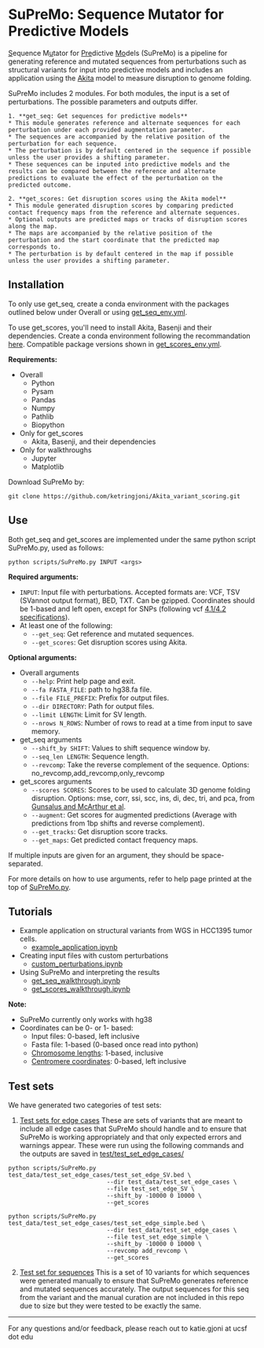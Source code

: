 # SuPreMo: Sequence Mutator for Predictive Models

<ins>S</ins>equence M<ins>u</ins>tator for <ins>Pre</ins>dictive <ins>Mo</ins>dels (SuPreMo) is a pipeline for generating reference and mutated sequences from perturbations such as structural variants for input into predictive models and includes an application using the [Akita](https://www.nature.com/articles/s41592-020-0958-x) model to measure disruption to genome folding.

SuPreMo includes 2 modules. For both modules, the input is a set of perturbations. The possible parameters and outputs differ.

    1. **get_seq: Get sequences for predictive models**
    * This module generates reference and alternate sequences for each perturbation under each provided augmentation parameter. 
    * The sequences are accompanied by the relative position of the perturbation for each sequence. 
    * The perturbation is by default centered in the sequence if possible unless the user provides a shifting parameter. 
    * These sequences can be inputed into predictive models and the results can be compared between the reference and alternate predictions to evaluate the effect of the perturbation on the predicted outcome.

    2. **get_scores: Get disruption scores using the Akita model**
    * This module generated disruption scores by comparing predicted contact frequency maps from the reference and alternate sequences. 
    * Optional outputs are predicted maps or tracks of disruption scores along the map. 
    * The maps are accompanied by the relative position of the perturbation and the start coordinate that the predicted map corresponds to. 
    * The perturbation is by default centered in the map if possible unless the user provides a shifting parameter.
  
  
  
## Installation

To only use get_seq, create a conda environment with the packages outlined below under Overall or using [get_seq_env.yml](https://github.com/ketringjoni/Akita_variant_scoring/blob/main/get_seq_env.yml).

To use get_scores, you'll need to install Akita, Basenji and their dependencies. Create a conda environment following the recommandation [here](https://github.com/calico/basenji/tree/master/manuscripts/akita). Compatible package versions shown in [get_scores_env.yml](https://github.com/ketringjoni/Akita_variant_scoring/blob/main/get_scores_env.yml).
 
**Requirements:**
- Overall
    * Python
    * Pysam
    * Pandas
    * Numpy
    * Pathlib
    * Biopython
- Only for get_scores
    * Akita, Basenji, and their dependencies
- Only for walkthroughs
    * Jupyter
    * Matplotlib
    
    
Download SuPreMo by: 
```shell
git clone https://github.com/ketringjoni/Akita_variant_scoring.git
```



## Use

Both get_seq and get_scores are implemented under the same python script SuPreMo.py, used as follows:

```shell
python scripts/SuPreMo.py INPUT <args>
```

**Required arguments:**
- `INPUT`: Input file with perturbations. Accepted formats are: VCF, TSV (SVannot output format), BED, TXT. Can be gzipped. Coordinates should be 1-based and left open, except for SNPs (following vcf [4.1/4.2 specifications](https://samtools.github.io/hts-specs/VCFv4.1.pdf)).
- At least one of the following:
    * `--get_seq`: Get reference and mutated sequences. 
    * `--get_scores`: Get disruption scores using Akita.
    
**Optional arguments:**
- Overall arguments
    * `--help`: Print help page and exit.
    * `--fa FASTA_FILE`: path to hg38.fa file.
    * `--file FILE_PREFIX`: Prefix for output files.
    * `--dir DIRECTORY`: Path for output files.
    * `--limit LENGTH`: Limit for SV length.
    * `--nrows N_ROWS`: Number of rows to read at a time from input to save memory.
- get_seq arguments
    * `--shift_by SHIFT`: Values to shift sequence window by.
    * `--seq_len LENGTH`: Sequence length.
    * `--revcomp`: Take the reverse complement of the sequence. Options: no_revcomp,add_revcomp,only_revcomp
- get_scores arguments
    * `--scores SCORES`: Scores to be used to calculate 3D genome folding disruption. Options: mse, corr, ssi, scc, ins, di, dec, tri, and pca, from [Gunsalus and McArthur et al](https://www.biorxiv.org/content/10.1101/2023.04.04.535480v1.full.pdf).
    * `--augment`: Get scores for augmented predictions (Average with predictions from 1bp shifts and reverse complement). 
    * `--get_tracks`: Get disruption score tracks.
    * `--get_maps`: Get predicted contact frequency maps.
    
If multiple inputs are given for an argument, they should be space-separated.

For more details on how to use arguments, refer to help page printed at the top of [SuPreMo.py](https://github.com/ketringjoni/Akita_variant_scoring/blob/main/scripts/SuPreMo.py).



## Tutorials

- Example application on structural variants from WGS in HCC1395 tumor cells.
    * [example_application.ipynb](https://github.com/ketringjoni/Akita_variant_scoring/blob/main/walkthroughs/example_application.ipynb)
- Creating input files with custom perturbations
    * [custom_perturbations.ipynb](https://github.com/ketringjoni/Akita_variant_scoring/blob/main/walkthroughs/custom_perturbations.ipynb)
- Using SuPreMo and interpreting the results
    * [get_seq_walkthrough.ipynb](https://github.com/ketringjoni/Akita_variant_scoring/blob/main/walkthroughs/get_seq_walkthrough.ipynb)
    * [get_scores_walkthrough.ipynb](https://github.com/ketringjoni/Akita_variant_scoring/blob/main/walkthroughs/get_scores_walkthrough.ipynb)



**Note:**
- SuPreMo currently only works with hg38
- Coordinates can be 0- or 1- based:
    * Input files: 0-based, left inclusive
    * Fasta file: 1-based (0-based once read into python)
    * [Chromosome lengths](https://github.com/ketringjoni/Akita_variant_scoring/blob/main/data/chrom_lengths_hg38): 1-based, inclusive
    * [Centromere coordinates](https://github.com/ketringjoni/Akita_variant_scoring/blob/main/data/centromere_coords_hg38): 0-based, left inclusive
    


## Test sets

We have generated two categories of test sets:

1. [Test sets for edge cases](https://github.com/ketringjoni/Akita_variant_scoring/blob/main/test/test_set_edge_cases/)
These are sets of variants that are meant to include all edge cases that SuPreMo should handle and to ensure that SuPreMo is working appropriately and that only expected errors and warnings appear. These were run using the following commands and the outputs are saved in [test/test_set_edge_cases/](https://github.com/ketringjoni/Akita_variant_scoring/blob/main/test/test_set_edge_cases/)

```shell
python scripts/SuPreMo.py test_data/test_set_edge_cases/test_set_edge_SV.bed \
                            --dir test_data/test_set_edge_cases \
                            --file test_set_edge_SV \
                            --shift_by -10000 0 10000 \
                            --get_scores
                            
python scripts/SuPreMo.py test_data/test_set_edge_cases/test_set_edge_simple.bed \
                            --dir test_data/test_set_edge_cases \
                            --file test_set_edge_simple \
                            --shift_by -10000 0 10000 \
                            --revcomp add_revcomp \
                            --get_scores
```

2. [Test set for sequences](https://github.com/ketringjoni/Akita_variant_scoring/blob/main/test/test_set_sequences/)
This is a set of 10 variants for which sequences were generated manually to ensure that SuPreMo generates reference and mutated sequences accurately. The output sequences for this seq from the variant and the manual curation are not included in this repo due to size but they were tested to be exactly the same.

  

***
For any questions and/or feedback, please reach out to katie.gjoni at ucsf dot edu



